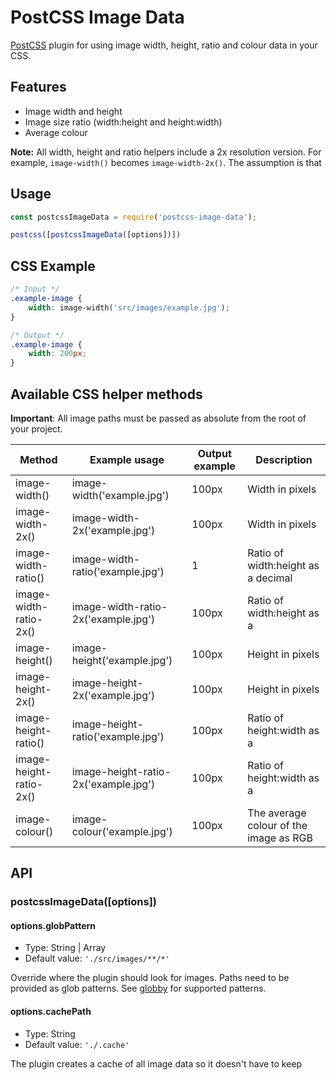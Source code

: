 # PostCSS Image Data

[PostCSS](https://github.com/postcss/postcss) plugin for using image width, height, ratio and colour data in your CSS.


## Features

* Image width and height
* Image size ratio (width:height and height:width)
* Average colour

**Note:** All width, height and ratio helpers include a 2x resolution version. For example, `image-width()` becomes `image-width-2x()`. The assumption is that


## Usage

```.js
const postcssImageData = require('postcss-image-data');

postcss([postcssImageData([options])])
```


## CSS Example

```.css
/* Input */
.example-image {
    width: image-width('src/images/example.jpg');
}

/* Output */
.example-image {
    width: 200px;
}
```


## Available CSS helper methods

**Important**: All image paths must be passed as absolute from the root of your project.

| Method | Example usage | Output example | Description |
| - | - | - | - |
| image-width() | image-width('example.jpg') | 100px | Width in pixels |
| image-width-2x() | image-width-2x('example.jpg') | 100px | Width in pixels |
| image-width-ratio() | image-width-ratio('example.jpg') | 1 | Ratio of width:height as a decimal |
| image-width-ratio-2x() | image-width-ratio-2x('example.jpg') | 100px | Ratio of width:height as a  |decimal
| image-height() | image-height('example.jpg') | 100px | Height in pixels |
| image-height-2x() | image-height-2x('example.jpg') | 100px | Height in pixels |
| image-height-ratio() | image-height-ratio('example.jpg') | 100px | Ratio of height:width as a  |decimal
| image-height-ratio-2x() | image-height-ratio-2x('example.jpg') | 100px | Ratio of height:width as a  |decimal
| image-colour() | image-colour('example.jpg') | 100px | The average colour of the image as RGB |


## API

### postcssImageData([options])

#### options.globPattern

* Type: String | Array
* Default value: `'./src/images/**/*'`

Override where the plugin should look for images. Paths need to be provided as glob patterns. See [globby](https://github.com/sindresorhus/globby) for supported patterns.

#### options.cachePath

* Type: String
* Default value: `'./.cache'`

The plugin creates a cache of all image data so it doesn't have to keep

